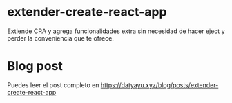 # extender-create-react-app

Extiende CRA y agrega funcionalidades extra sin necesidad de hacer eject y perder la conveniencia que te ofrece.

# Blog post
Puedes leer el post completo en https://datyayu.xyz/blog/posts/extender-create-react-app
